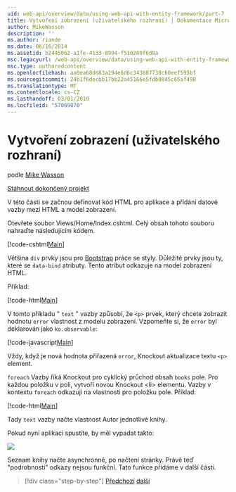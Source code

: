```yaml
---
uid: web-api/overview/data/using-web-api-with-entity-framework/part-7
title: Vytvoření zobrazení (uživatelského rozhraní) | Dokumentace Microsoftu
author: MikeWasson
description: ''
ms.author: riande
ms.date: 06/16/2014
ms.assetid: b2445062-a1fe-4133-8994-f510280f6d9a
msc.legacyurl: /web-api/overview/data/using-web-api-with-entity-framework/part-7
msc.type: authoredcontent
ms.openlocfilehash: aa0ea68dd83a294e6d6c343887738c60eef595bf
ms.sourcegitcommit: 24b1f6decbb17bb22a45166e5fdb0845c65af498
ms.translationtype: MT
ms.contentlocale: cs-CZ
ms.lasthandoff: 03/01/2019
ms.locfileid: "57069070"
---
```

<a name="create-the-view-ui"></a>Vytvoření zobrazení (uživatelského rozhraní)
====================
podle [Mike Wasson](https://github.com/MikeWasson)

[Stáhnout dokončený projekt](https://github.com/MikeWasson/BookService)

V této části se začnou definovat kód HTML pro aplikace a přidání datové vazby mezi HTML a model zobrazení.

Otevřete soubor Views/Home/Index.cshtml. Celý obsah tohoto souboru nahraďte následujícím kódem.

[!code-cshtml[Main](part-7/samples/sample1.cshtml)]

Většina `div` prvky jsou pro [Bootstrap](http://getbootstrap.com/) práce se styly. Důležité prvky jsou ty, které se `data-bind` atributy. Tento atribut odkazuje na model zobrazení HTML.

Příklad:

[!code-html[Main](part-7/samples/sample2.html)]

V tomto příkladu &quot; `text` &quot; vazby způsobí, že `<p>` prvek, který chcete zobrazit hodnotu `error` vlastnost z modelu zobrazení. Vzpomeňte si, že `error` byl deklarován jako `ko.observable`:

[!code-javascript[Main](part-7/samples/sample3.js)]

Vždy, když je nová hodnota přiřazená `error`, Knockout aktualizace textu `<p>` element.

`foreach` Vazby říká Knockout pro cyklický průchod obsah `books` pole. Pro každou položku v poli, vytvoří novou Knockout &lt;li&gt; elementu. Vazby v kontextu `foreach` odkazují na vlastnosti pro položku pole. Příklad:

[!code-html[Main](part-7/samples/sample4.html)]

Tady `text` vazby načte vlastnost Autor jednotlivé knihy.

Pokud nyní aplikaci spustíte, by měl vypadat takto:

![](part-7/_static/image1.png)

Seznam knihy načte asynchronně, po načtení stránky. Právě teď &quot;podrobnosti&quot; odkazy nejsou funkční. Tato funkce přidáme v další části.

> [!div class="step-by-step"]
> [Předchozí](part-6.md)
> [další](part-8.md)
